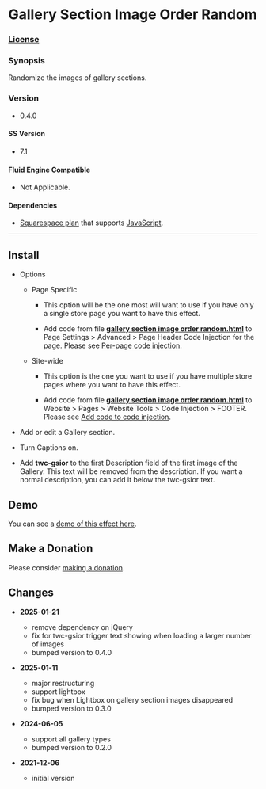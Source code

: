 # Gallery Section Image Order Random

### [License][1]

### Synopsis

Randomize the images of gallery sections.

### Version

  * 0.4.0

#### SS Version

  * 7.1

#### Fluid Engine Compatible

  * Not Applicable.

#### Dependencies

  * [Squarespace plan][2] that supports [JavaScript][3].

---

## Install

* Options

  * Page Specific
  
    * This option will be the one most will want to use if you have only a
      single store page you want to have this effect.
      
    * Add code from file **[gallery section image order random.html][4]** to
      Page Settings > Advanced > Page Header Code Injection for the page. Please
      see [Per-page code injection][5].
      
  * Site-wide
  
    * This option is the one you want to use if you have multiple store pages
      where you want to have this effect.
      
    * Add code from file **[gallery section image order random.html][4]** to
      Website > Pages > Website Tools > Code Injection > FOOTER. Please see [Add
      code to code injection][6].
      
* Add or edit a Gallery section.

* Turn Captions on.

* Add **twc-gsior** to the first Description field of the first image of the
  Gallery. This text will be removed from the description. If you want a normal
  description, you can add it below the twc-gsior text.

## Demo

You can see a [demo of this effect here][7].

## Make a Donation

Please consider [making a donation][8].

## Changes

* **2025-01-21**

  * remove dependency on jQuery
  * fix for twc-gsior trigger text showing when loading a larger number of images
  * bumped version to 0.4.0
  
* **2025-01-11**

  * major restructuring
  * support lightbox
  * fix bug when Lightbox on gallery section images disappeared
  * bumped version to 0.3.0
  
* **2024-06-05**

  * support all gallery types
  * bumped version to 0.2.0
  
* **2021-12-06**

  * initial version

[1]: https://github.com/tomsWebConsulting/twcsl/blob/main/LICENSE.txt#L1
[2]: https://www.squarespace.com/pricing
[3]: https://en.wikipedia.org/wiki/JavaScript
[4]: gallery%20section%20image%20order%20random.html#L1
[5]: https://support.squarespace.com/hc/en-us/articles/205815908-Using-code-injection#toc-per-page-code-injection
[6]: https://support.squarespace.com/hc/en-us/articles/205815908-Using-code-injection#toc-add-code-to-code-injection
[7]: https://toms-web-consulting-demos.squarespace.com/gallery-section-image-order-random?password=twcdemos
[8]: https://github.com/tomsWebConsulting/twcsl#make-a-donation
